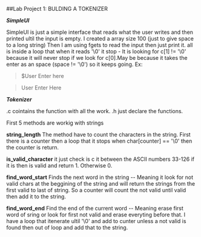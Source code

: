 ##Lab Project 1: BULDING A TOKENIZER

***SimpleUI***

SimpleUI is just a simple interface that reads what the user writes and then
printed ultil the input is empty.
I created a array size 100 (just to give space to a long string)
Then I am using fgets to read the input then just print it.
all is inside a loop  that when it reads '\0' it stop
    - It is looking for c[1] != '\0' because it will never stop if we look for
    c[0].May be because it takes the enter as an space (space != '\0') so it
    keeps going.
 Ex:
  > $User Enter here
 
 >User Enter Here


***Tokenizer***


.c cointains the function with all the work.
.h just declare the functions.

First 5 methods are workig with strings
   
   **string_length**
	The method have to count the characters in the string.
	First there is a counter then a loop that it stops when char[counter]
      == '\0' then the counter is return.


   **is_valid_character**
        it just check is c it between the ASCII numbers 33-126 if it is then
        is valid and return 1. Otherwise 0.


   **find_word_start**
	Finds the next word in the string -- Meaning it look for not valid
	chars at the beggining of the string and will return the strings from
	the first valid to last of string.
	So a counter will count the not valid until valid then add it to the
	string.


   **find_word_end**
	Find the end of the current word -- Meaning erase first word of sring
	or look for first not valid and erase everyting before that.
	I have a loop that itenerate ultil '\0' and add to cunter unless a not
	valid is found then out of loop and add that to the string.









